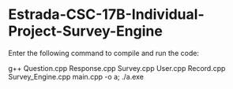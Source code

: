 # Estrada-CSC-17B-Individual-Project-Survey-Engine

Enter the following command to compile and run the code:

g++ Question.cpp Response.cpp Survey.cpp User.cpp Record.cpp Survey_Engine.cpp main.cpp -o a; ./a.exe